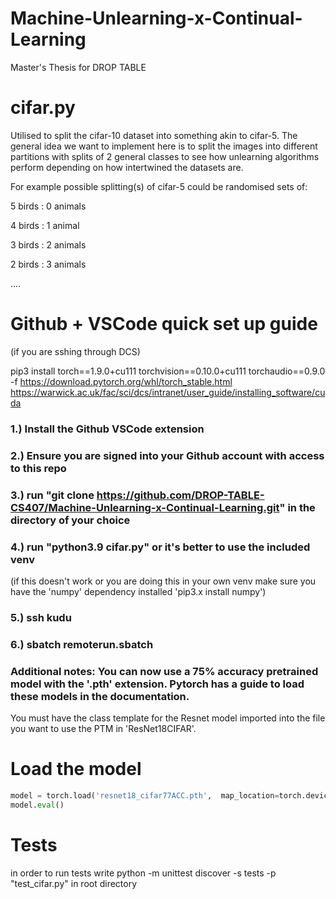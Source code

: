 # Machine-Unlearning-x-Continual-Learning
Master's Thesis for DROP TABLE

# cifar.py

Utilised to split the cifar-10 dataset into something akin to cifar-5.
The general idea we want to implement here is to split the images into different partitions with splits of 2 general classes to see how unlearning algorithms perform depending
on how intertwined the datasets are.

For example possible splitting(s) of cifar-5 could be randomised sets of:

5 birds : 0 animals

4 birds : 1 animal

3 birds : 2 animals

2 birds : 3 animals

....

# Github + VSCode quick set up guide

(if you are sshing through DCS)

pip3 install torch==1.9.0+cu111 torchvision==0.10.0+cu111 torchaudio==0.9.0 -f https://download.pytorch.org/whl/torch_stable.html
https://warwick.ac.uk/fac/sci/dcs/intranet/user_guide/installing_software/cuda

### 1.) Install the Github VSCode extension 

### 2.) Ensure you are signed into your Github account with access to this repo

### 3.) run "git clone https://github.com/DROP-TABLE-CS407/Machine-Unlearning-x-Continual-Learning.git" in the directory of your choice

### 4.) run "python3.9 cifar.py" or it's better to use the included venv

(if this doesn't work or you are doing this in your own venv make sure you have the 'numpy' dependency installed 'pip3.x install numpy')

### 5.) ssh kudu

### 6.) sbatch remoterun.sbatch

### Additional notes: You can now use a 75% accuracy pretrained model with the '.pth' extension. Pytorch has a guide to load these models in the documentation.

You must have the class template for the Resnet model imported into the file you want to use the PTM in 'ResNet18CIFAR'.

# Load the model
```python
model = torch.load('resnet18_cifar77ACC.pth',  map_location=torch.device('cpu'))
model.eval()
```

# Tests

in order to run tests write python -m unittest discover -s tests -p "test_cifar.py" in root directory
